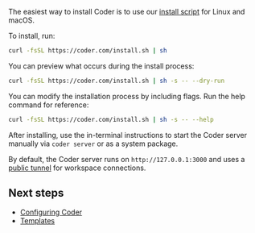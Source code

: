 The easiest way to install Coder is to use our [install script](https://github.com/coder/coder/blob/main/install.sh) for Linux and macOS.

To install, run:

```bash
curl -fsSL https://coder.com/install.sh | sh
```

You can preview what occurs during the install process:

```bash
curl -fsSL https://coder.com/install.sh | sh -s -- --dry-run
```

You can modify the installation process by including flags. Run the help command for reference:

```bash
curl -fsSL https://coder.com/install.sh | sh -s -- --help
```

After installing, use the in-terminal instructions to start the Coder server manually via `coder server` or as a system package.

By default, the Coder server runs on `http://127.0.0.1:3000` and uses a [public tunnel](../admin/configure.md#tunnel) for workspace connections.

## Next steps

- [Configuring Coder](../admin/configure.md)
- [Templates](../templates.md)
